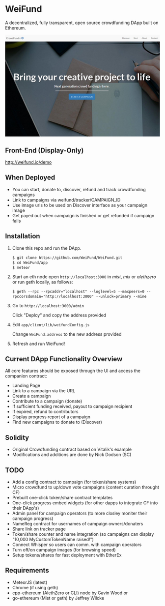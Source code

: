 # WeiFund

A decentralized, fully transparent, open source crowdfunding DApp built on Ethereum.

<img src="/app/public/images/screen0.jpg" />

## <a name="frontend"></a> Front-End (Display-Only)
http://weifund.io/demo

## When Deployed
- You can start, donate to, discover, refund and track crowdfunding campaigns
- Link to campaigns via weifund/tracker/CAMPAIGN_ID
- Use image urls to be used on Discover interface as your campaign image
- Get payed out when campaign is finished or get refunded if campaign fails

## <a name="installation"></a> Installation

1. Clone this repo and run the DApp.
   
    ```
    $ git clone https://github.com/WeiFund/WeiFund.git
    $ cd WeiFund/app
    $ meteor
    ```
    
2. Start an eth node open `http://localhost:3000` in *mist*, *mix* or *alethzero* or run geth locally, as follows:

    ```
    $ geth --rpc --rpcaddr="localhost" --loglevel=5 --maxpeers=0 --rpccorsdomain="http://localhost:3000" --unlock=primary --mine
    ```

3. Go to `http://localhost:3000/admin`

    Click "Deploy" and copy the address provided

4. Edit `app/client/lib/weifundConfig.js`

    Change `WeiFund.address` to the new address provided

5. Refresh and run WeiFund!

## Current DApp Functionality Overview
All core features should be exposed through the UI and access the companion contract:
- Landing Page
- Link to a campaign via the URL
- Create a campaign
- Contribute to a campaign (donate)
- If sufficient funding received, payout to campaign recipient
- If expired, refund to contributors
- Display progress report of a campaign
- Find new campaigns to donate to (Discover)

## Solidity
- Original Crowdfunding contract based on Vitalik's example
- Modifications and additions are done by Nick Dodson (SC)

## TODO
- Add a config contract to campaign (for token/share systems)
- Micro crowdfund to up/down vote campaigns (content curation throught CF)
- Prebuilt one-click token/share contract templates
- One-click progress embed widgets (for other dapps to integrate CF into their DApp's)
- Admin panel for campaign operators (to more closley moniter their campaign progress)
- NameReg contract for usernames of campaign owners/donaters
- Share link on tracker page
- Token/share counter and name integration (so campaigns can display "10,000 MyCustomTokenName raised!")
- Connect Whisper so users can comm. with campaign operators
- Turn off/on campaign images (for browsing speed)
- Setup tokens/shares for fast deployment with EtherEx

## Requirements
- MeteorJS (latest)
- Chrome (if using geth)
- cpp-ethereum (AlethZero or CLI) node by Gavin Wood or
- go-ethereum (Mist or geth) by Jeffrey Wilcke
